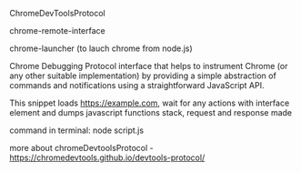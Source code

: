 ChromeDevToolsProtocol

chrome-remote-interface 


chrome-launcher (to lauch chrome from node.js)


Chrome Debugging Protocol interface that helps to instrument Chrome (or any other suitable implementation) by providing a simple abstraction of commands and notifications using a straightforward JavaScript API.


This snippet loads https://example.com, wait for any actions with interface element and dumps javascript functions stack, request and response made


command in terminal: node script.js 


more about chromeDevtoolsProtocol - https://chromedevtools.github.io/devtools-protocol/
